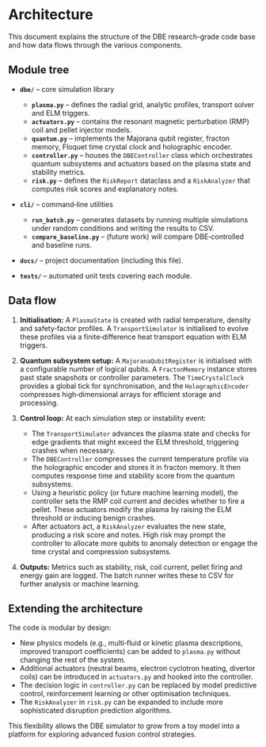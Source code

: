 # Architecture

This document explains the structure of the DBE research-grade code base and how data flows through the various components.

## Module tree

- **`dbe/`** – core simulation library
  - **`plasma.py`** – defines the radial grid, analytic profiles, transport solver and ELM triggers.
  - **`actuators.py`** – contains the resonant magnetic perturbation (RMP) coil and pellet injector models.
  - **`quantum.py`** – implements the Majorana qubit register, fracton memory, Floquet time crystal clock and holographic encoder.
  - **`controller.py`** – houses the `DBEController` class which orchestrates quantum subsystems and actuators based on the plasma state and stability metrics.
  - **`risk.py`** – defines the `RiskReport` dataclass and a `RiskAnalyzer` that computes risk scores and explanatory notes.

- **`cli/`** – command‑line utilities
  - **`run_batch.py`** – generates datasets by running multiple simulations under random conditions and writing the results to CSV.
  - **`compare_baseline.py`** – (future work) will compare DBE‑controlled and baseline runs.

- **`docs/`** – project documentation (including this file).

- **`tests/`** – automated unit tests covering each module.

## Data flow

1. **Initialisation:** A `PlasmaState` is created with radial temperature, density and safety‑factor profiles. A `TransportSimulator` is initialised to evolve these profiles via a finite‑difference heat transport equation with ELM triggers.

2. **Quantum subsystem setup:** A `MajoranaQubitRegister` is initialised with a configurable number of logical qubits. A `FractonMemory` instance stores past state snapshots or controller parameters. The `TimeCrystalClock` provides a global tick for synchronisation, and the `HolographicEncoder` compresses high‑dimensional arrays for efficient storage and processing.

3. **Control loop:** At each simulation step or instability event:
   - The `TransportSimulator` advances the plasma state and checks for edge gradients that might exceed the ELM threshold, triggering crashes when necessary.
   - The `DBEController` compresses the current temperature profile via the holographic encoder and stores it in fracton memory. It then computes response time and stability score from the quantum subsystems.
   - Using a heuristic policy (or future machine learning model), the controller sets the RMP coil current and decides whether to fire a pellet. These actuators modify the plasma by raising the ELM threshold or inducing benign crashes.
   - After actuators act, a `RiskAnalyzer` evaluates the new state, producing a risk score and notes. High risk may prompt the controller to allocate more qubits to anomaly detection or engage the time crystal and compression subsystems.

4. **Outputs:** Metrics such as stability, risk, coil current, pellet firing and energy gain are logged. The batch runner writes these to CSV for further analysis or machine learning.

## Extending the architecture

The code is modular by design:

- New physics models (e.g., multi‑fluid or kinetic plasma descriptions, improved transport coefficients) can be added to `plasma.py` without changing the rest of the system.
- Additional actuators (neutral beams, electron cyclotron heating, divertor coils) can be introduced in `actuators.py` and hooked into the controller.
- The decision logic in `controller.py` can be replaced by model predictive control, reinforcement learning or other optimisation techniques.
- The `RiskAnalyzer` in `risk.py` can be expanded to include more sophisticated disruption prediction algorithms.

This flexibility allows the DBE simulator to grow from a toy model into a platform for exploring advanced fusion control strategies.
